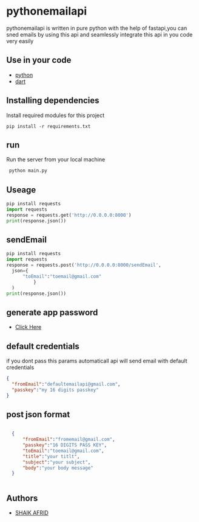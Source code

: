 


# pythonemailapi
  pythonemailapi is written in pure python with the help of fastapi,you can sned emails by using this api and seamlessly integrate this api in you code very easily

## Use in your code 
- [python](https://pypi.org/project/emailotp/)
- [dart](https://pub.dev/packages/email_sender)
  
## Installing dependencies
  Install required modules for this project

```
pip install -r requirements.txt
```

## run
  Run the server from your local machine
```python
 python main.py
```

## Useage
```python
pip install requests
import requests
response = requests.get('http://0.0.0.0:8000')
print(response.json())  

```
## sendEmail
```python
pip install requests
import requests
response = requests.post('http://0.0.0.0:8000/sendEmail',
  json={
      "toEmail":"toemail@gmail.com"
          }
  )
print(response.json())  

```
## generate app password

-  [Click Here](https://support.google.com/accounts/answer/185833?hl=en)

## default credentials
if you dont pass this params automaticall api will send email with default credentials
```json
{
  "fromEmail":"defaultemailapi@gmail.com",
  "passkey":"my 16 digits passkey"
}

```

## post json format
```json

  {
      "fromEmail":"fromemail@gmail.com",
      "passkey":"16 DIGITS PASS KEY",  
      "toEmail":"toemail@gmail.com",
      "title":"your titlt",
      "subject":"your subject",
      "body":"your body message"
  }
  
```



## Authors

- [SHAIK AFRID](https://www.github.com/afriddev)



